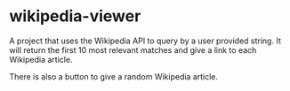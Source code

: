 # wikipedia-viewer

A project that uses the Wikipedia API to query by a user provided string. It will return the first 10 most relevant matches and give a link to each Wikipedia article.

There is also a button to give a random Wikipedia article.
